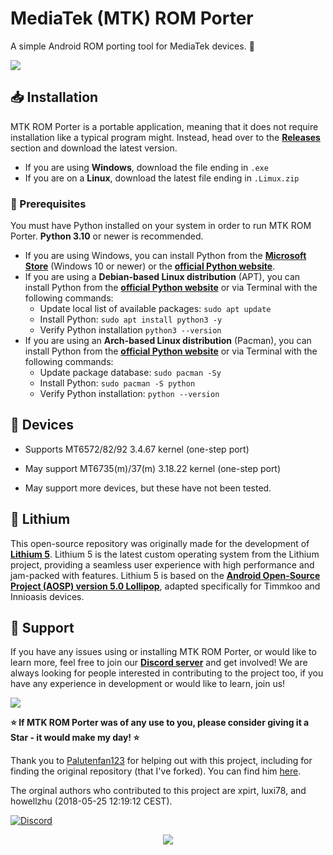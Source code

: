 # MediaTek (MTK) ROM Porter

A simple Android ROM porting tool for MediaTek devices. 📱

[<img src="https://github.com/user-attachments/assets/9a97cd0d-39f7-45d0-a56b-7e44221b8e87">](https://discord.gg/3zbfaTNN7V)

## 📥 Installation

MTK ROM Porter is a portable application, meaning that it does not require installation like a typical program might. Instead, head over to the **[Releases](https://github.com/NoahDomingues/MTK-ROM-Porter/releases)** section and download the latest version.

- If you are using **Windows**, download the file ending in `.exe`
- If you are on a **Linux**, download the latest file ending in `.Limux.zip`

### 🔑 Prerequisites

You must have Python installed on your system in order to run MTK ROM Porter. **Python 3.10** or newer is recommended.

- If you are using Windows, you can install Python from the **[Microsoft Store](https://apps.microsoft.com/detail/9nrwmjp3717k?launch=true&mode=full&hl=en-US&gl=GB)** (Windows 10 or newer) or the **[official Python website](https://www.python.org/downloads/)**.
- If you are using a **Debian-based Linux distribution** (APT), you can install Python from the **[official Python website](https://www.python.org/downloads/)** or via Terminal with the following commands:
  - Update local list of available packages: `sudo apt update`
  - Install Python: `sudo apt install python3 -y`
  - Verify Python installation `python3 --version`
- If you are using an **Arch-based Linux distribution** (Pacman), you can install Python from the **[official Python website](https://www.python.org/downloads/)** or via Terminal with the following commands:
  - Update package database: `sudo pacman -Sy`
  - Install Python: `sudo pacman -S python`
  - Verify Python installation: `python --version`

## 📱 Devices

- Supports MT6572/82/92 3.4.67 kernel (one-step port)

- May support MT6735(m)/37(m) 3.18.22 kernel (one-step port)

- May support more devices, but these have not been tested.

## 🧪 Lithium

This open-source repository was originally made for the development of **[Lithium 5](https://lithium.timmkoo.de)**. Lithium 5 is the latest custom operating system from the Lithium project, providing a seamless user experience with high performance and jam-packed with features. Lithium 5 is based on the **[Android Open-Source Project (AOSP) version 5.0 Lollipop](https://developer.android.com/about/versions/lollipop)**, adapted specifically for Timmkoo and Innioasis devices.

## 🤝 Support

If you have any issues using or installing MTK ROM Porter, or would like to learn more, feel free to join our **[Discord server](https://discord.gg/3zbfaTNN7V)** and get involved! We are always looking for people interested in contributing to the project too, if you have any experience in development or would like to learn, join us!

[<img src="https://github.com/user-attachments/assets/f61046f5-1dc5-4b0c-87f8-4a94d6cbac96">](https://discord.gg/3zbfaTNN7V)

**⭐ If MTK ROM Porter was of any use to you, please consider giving it a Star - it would make my day! ⭐**

Thank you to [Palutenfan123](https://github.com/timmkoo) for helping out with this project, including for finding the original repository (that I've forked). You can find him [here](https://github.com/timmkoo).

The orginal authors who contributed to this project are xpirt, luxi78, and howellzhu (2018-05-25 12:19:12 CEST).

[![Discord](https://img.shields.io/badge/Discord-%235865F2.svg?style=for-the-badge&logo=discord&logoColor=white)](https://discord.gg/3zbfaTNN7V)

<div align="center">
  <img src="https://capsule-render.vercel.app/api?type=waving&color=gradient&height=100&section=footer" />
</div>

